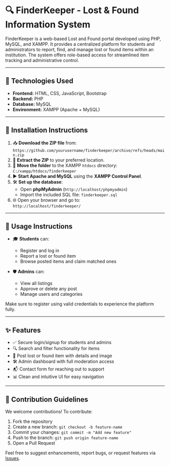 # 🔍 FinderKeeper - Lost & Found Information System

FinderKeeper is a web-based Lost and Found portal developed using PHP, MySQL, and XAMPP. It provides a centralized platform for students and administrators to report, find, and manage lost or found items within an institution. The system offers role-based access for streamlined item tracking and administrative control.

---

## 📌 Technologies Used

- **Frontend:** HTML, CSS, JavaScript, Bootstrap
- **Backend:** PHP
- **Database:** MySQL
- **Environment:** XAMPP (Apache + MySQL)

---

## 🚀 Installation Instructions

1. 📥 **Download the ZIP file** from: `https://github.com/yourusername/finderkeeper/archive/refs/heads/main.zip`
2. 📂 **Extract the ZIP** to your preferred location.
3. 🔧 **Move the folder** to the XAMPP `htdocs` directory:  
   `C:/xampp/htdocs/finderkeeper`
4. ▶️ **Start Apache and MySQL** using the **XAMPP Control Panel**.
5. 🛠️ **Set up the database**:
   - Open **phpMyAdmin** (`http://localhost/phpmyadmin`)
   - Import the included SQL file: `finderkeeper.sql`
6. 🌐 Open your browser and go to:  
   `http://localhost/finderkeeper/`

---

## 📖 Usage Instructions

- 🎓 **Students** can:

  - Register and log in
  - Report a lost or found item
  - Browse posted items and claim matched ones

- 🛡️ **Admins** can:
  - View all listings
  - Approve or delete any post
  - Manage users and categories

Make sure to register using valid credentials to experience the platform fully.

---

## ✨ Features

- ✅ Secure login/signup for students and admins
- 🔍 Search and filter functionality for items
- 📝 Post lost or found item with details and image
- 🛠 Admin dashboard with full moderation access
- 📬 Contact form for reaching out to support
- 📊 Clean and intuitive UI for easy navigation

---

## 🤝 Contribution Guidelines

We welcome contributions! To contribute:

1. Fork the repository
2. Create a new branch: `git checkout -b feature-name`
3. Commit your changes: `git commit -m "Add new feature"`
4. Push to the branch: `git push origin feature-name`
5. Open a Pull Request

Feel free to suggest enhancements, report bugs, or request features via [Issues](https://github.com/yourusername/finderkeeper/issues).


